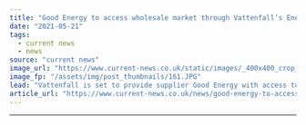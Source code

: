 ```yaml
---
title: "Good Energy to access wholesale market through Vattenfall’s Energy Trader platform"
date: "2021-05-21"
tags: 
  - current news
  - news
source: "current news"
image_url: "https://www.current-news.co.uk/static/images/_400x400_crop_center-center/Crossroad-Solar-Farm-Opening-Day-Credit-Good-Energy.JPG"
image_fp: "/assets/img/post_thumbnails/161.JPG"
lead: "​Vattenfall is set to provide supplier Good Energy with access to the long and short-term wholesale electricity market through its Energy Trader platform."
article_url: "https://www.current-news.co.uk/news/good-energy-to-access-wholesale-market-through-vattenfalls-energy-trader-platform?utm_source=rss-feeds&utm_medium=rss&utm_campaign=rss"
---
```


---
